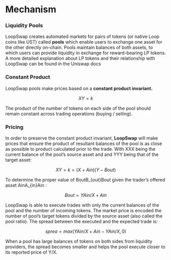 # Mechanism

### Liquidity Pools <a id="liquidity-pools"></a>

LoopSwap creates automated markets for pairs of tokens \(or native Loop coins like UST\) called **pools** which enable users to exchange one asset for the other directly on-chain. Pools maintain balances of both assets, to which users can provide liquidity in exchange for reward-bearing LP tokens. A more detailed explanation about LP tokens and their relationship with LoopSwap can be found in the Uniswap docs

### Constant Product

LoopSwap pools make prices based on a **constant product invariant.**

$$
XY=k
$$

The product of the number of tokens on each side of the pool should remain constant across trading operations \(buying / selling\).

### Pricing <a id="pricing"></a>

In order to preserve the constant product invariant, **LoopSwap** will make prices that ensure the product of resultant balances of the pool is as close as possible to product calculated prior to the trade. With XXX being the current balance of the pool’s source asset and and YYY being that of the target asset:

$$
XY=k=(X+Ain​)(Y−Bout​)
$$

To determine the proper value of BoutB_{out}Bout​ given the trader’s offered asset AinA_{in}Ain​ :

$$
Bout​=Y Ain/X+Ain
$$

LoopSwap is able to execute trades with only the current balances of the pool and the number of incoming tokens. The market price is encoded the number of pool’s target tokens divided by the source asset \(also called the pool ratio\). The spread between the executed and the expected trade is:

$$
sprea=max(Y Ain/X+Ain - YAin/X,0)
$$

When a pool has large balances of tokens on both sides from liquidity providers, the spread becomes smaller and helps the pool execute closer to its reported price of Y/X.



